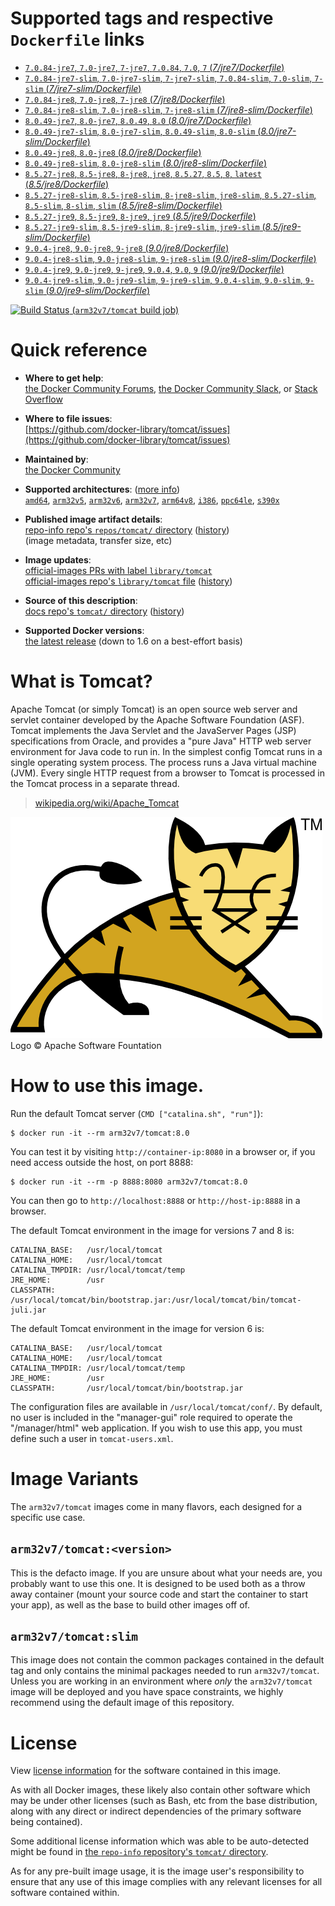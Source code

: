 <!--

********************************************************************************

WARNING:

    DO NOT EDIT "tomcat/README.md"

    IT IS AUTO-GENERATED

    (from the other files in "tomcat/" combined with a set of templates)

********************************************************************************

-->

# Supported tags and respective `Dockerfile` links

-	[`7.0.84-jre7`, `7.0-jre7`, `7-jre7`, `7.0.84`, `7.0`, `7` (*7/jre7/Dockerfile*)](https://github.com/docker-library/tomcat/blob/c2e33905746e0201acfc6422ca8be6c312f5a237/7/jre7/Dockerfile)
-	[`7.0.84-jre7-slim`, `7.0-jre7-slim`, `7-jre7-slim`, `7.0.84-slim`, `7.0-slim`, `7-slim` (*7/jre7-slim/Dockerfile*)](https://github.com/docker-library/tomcat/blob/c2e33905746e0201acfc6422ca8be6c312f5a237/7/jre7-slim/Dockerfile)
-	[`7.0.84-jre8`, `7.0-jre8`, `7-jre8` (*7/jre8/Dockerfile*)](https://github.com/docker-library/tomcat/blob/c2e33905746e0201acfc6422ca8be6c312f5a237/7/jre8/Dockerfile)
-	[`7.0.84-jre8-slim`, `7.0-jre8-slim`, `7-jre8-slim` (*7/jre8-slim/Dockerfile*)](https://github.com/docker-library/tomcat/blob/c2e33905746e0201acfc6422ca8be6c312f5a237/7/jre8-slim/Dockerfile)
-	[`8.0.49-jre7`, `8.0-jre7`, `8.0.49`, `8.0` (*8.0/jre7/Dockerfile*)](https://github.com/docker-library/tomcat/blob/56d79c273ea695accfb294c813af9198b7dfb98d/8.0/jre7/Dockerfile)
-	[`8.0.49-jre7-slim`, `8.0-jre7-slim`, `8.0.49-slim`, `8.0-slim` (*8.0/jre7-slim/Dockerfile*)](https://github.com/docker-library/tomcat/blob/56d79c273ea695accfb294c813af9198b7dfb98d/8.0/jre7-slim/Dockerfile)
-	[`8.0.49-jre8`, `8.0-jre8` (*8.0/jre8/Dockerfile*)](https://github.com/docker-library/tomcat/blob/56d79c273ea695accfb294c813af9198b7dfb98d/8.0/jre8/Dockerfile)
-	[`8.0.49-jre8-slim`, `8.0-jre8-slim` (*8.0/jre8-slim/Dockerfile*)](https://github.com/docker-library/tomcat/blob/56d79c273ea695accfb294c813af9198b7dfb98d/8.0/jre8-slim/Dockerfile)
-	[`8.5.27-jre8`, `8.5-jre8`, `8-jre8`, `jre8`, `8.5.27`, `8.5`, `8`, `latest` (*8.5/jre8/Dockerfile*)](https://github.com/docker-library/tomcat/blob/4c5a1adc5cf5e5bd13daa921909e9ab5ac60d030/8.5/jre8/Dockerfile)
-	[`8.5.27-jre8-slim`, `8.5-jre8-slim`, `8-jre8-slim`, `jre8-slim`, `8.5.27-slim`, `8.5-slim`, `8-slim`, `slim` (*8.5/jre8-slim/Dockerfile*)](https://github.com/docker-library/tomcat/blob/4c5a1adc5cf5e5bd13daa921909e9ab5ac60d030/8.5/jre8-slim/Dockerfile)
-	[`8.5.27-jre9`, `8.5-jre9`, `8-jre9`, `jre9` (*8.5/jre9/Dockerfile*)](https://github.com/docker-library/tomcat/blob/4c5a1adc5cf5e5bd13daa921909e9ab5ac60d030/8.5/jre9/Dockerfile)
-	[`8.5.27-jre9-slim`, `8.5-jre9-slim`, `8-jre9-slim`, `jre9-slim` (*8.5/jre9-slim/Dockerfile*)](https://github.com/docker-library/tomcat/blob/4c5a1adc5cf5e5bd13daa921909e9ab5ac60d030/8.5/jre9-slim/Dockerfile)
-	[`9.0.4-jre8`, `9.0-jre8`, `9-jre8` (*9.0/jre8/Dockerfile*)](https://github.com/docker-library/tomcat/blob/24572bb5195a1ca604cf56109321bf88da8c2805/9.0/jre8/Dockerfile)
-	[`9.0.4-jre8-slim`, `9.0-jre8-slim`, `9-jre8-slim` (*9.0/jre8-slim/Dockerfile*)](https://github.com/docker-library/tomcat/blob/24572bb5195a1ca604cf56109321bf88da8c2805/9.0/jre8-slim/Dockerfile)
-	[`9.0.4-jre9`, `9.0-jre9`, `9-jre9`, `9.0.4`, `9.0`, `9` (*9.0/jre9/Dockerfile*)](https://github.com/docker-library/tomcat/blob/24572bb5195a1ca604cf56109321bf88da8c2805/9.0/jre9/Dockerfile)
-	[`9.0.4-jre9-slim`, `9.0-jre9-slim`, `9-jre9-slim`, `9.0.4-slim`, `9.0-slim`, `9-slim` (*9.0/jre9-slim/Dockerfile*)](https://github.com/docker-library/tomcat/blob/24572bb5195a1ca604cf56109321bf88da8c2805/9.0/jre9-slim/Dockerfile)

[![Build Status](https://doi-janky.infosiftr.net/job/multiarch/job/arm32v7/job/tomcat/badge/icon) (`arm32v7/tomcat` build job)](https://doi-janky.infosiftr.net/job/multiarch/job/arm32v7/job/tomcat/)

# Quick reference

-	**Where to get help**:  
	[the Docker Community Forums](https://forums.docker.com/), [the Docker Community Slack](https://blog.docker.com/2016/11/introducing-docker-community-directory-docker-community-slack/), or [Stack Overflow](https://stackoverflow.com/search?tab=newest&q=docker)

-	**Where to file issues**:  
	[https://github.com/docker-library/tomcat/issues](https://github.com/docker-library/tomcat/issues)

-	**Maintained by**:  
	[the Docker Community](https://github.com/docker-library/tomcat)

-	**Supported architectures**: ([more info](https://github.com/docker-library/official-images#architectures-other-than-amd64))  
	[`amd64`](https://hub.docker.com/r/amd64/tomcat/), [`arm32v5`](https://hub.docker.com/r/arm32v5/tomcat/), [`arm32v6`](https://hub.docker.com/r/arm32v6/tomcat/), [`arm32v7`](https://hub.docker.com/r/arm32v7/tomcat/), [`arm64v8`](https://hub.docker.com/r/arm64v8/tomcat/), [`i386`](https://hub.docker.com/r/i386/tomcat/), [`ppc64le`](https://hub.docker.com/r/ppc64le/tomcat/), [`s390x`](https://hub.docker.com/r/s390x/tomcat/)

-	**Published image artifact details**:  
	[repo-info repo's `repos/tomcat/` directory](https://github.com/docker-library/repo-info/blob/master/repos/tomcat) ([history](https://github.com/docker-library/repo-info/commits/master/repos/tomcat))  
	(image metadata, transfer size, etc)

-	**Image updates**:  
	[official-images PRs with label `library/tomcat`](https://github.com/docker-library/official-images/pulls?q=label%3Alibrary%2Ftomcat)  
	[official-images repo's `library/tomcat` file](https://github.com/docker-library/official-images/blob/master/library/tomcat) ([history](https://github.com/docker-library/official-images/commits/master/library/tomcat))

-	**Source of this description**:  
	[docs repo's `tomcat/` directory](https://github.com/docker-library/docs/tree/master/tomcat) ([history](https://github.com/docker-library/docs/commits/master/tomcat))

-	**Supported Docker versions**:  
	[the latest release](https://github.com/docker/docker-ce/releases/latest) (down to 1.6 on a best-effort basis)

# What is Tomcat?

Apache Tomcat (or simply Tomcat) is an open source web server and servlet container developed by the Apache Software Foundation (ASF). Tomcat implements the Java Servlet and the JavaServer Pages (JSP) specifications from Oracle, and provides a "pure Java" HTTP web server environment for Java code to run in. In the simplest config Tomcat runs in a single operating system process. The process runs a Java virtual machine (JVM). Every single HTTP request from a browser to Tomcat is processed in the Tomcat process in a separate thread.

> [wikipedia.org/wiki/Apache_Tomcat](https://en.wikipedia.org/wiki/Apache_Tomcat)

![logo](https://raw.githubusercontent.com/docker-library/docs/8e31eb93a02d504d0cfe1da435aa31b377fc627d/tomcat/logo.png)Logo &copy; Apache Software Fountation

# How to use this image.

Run the default Tomcat server (`CMD ["catalina.sh", "run"]`):

```console
$ docker run -it --rm arm32v7/tomcat:8.0
```

You can test it by visiting `http://container-ip:8080` in a browser or, if you need access outside the host, on port 8888:

```console
$ docker run -it --rm -p 8888:8080 arm32v7/tomcat:8.0
```

You can then go to `http://localhost:8888` or `http://host-ip:8888` in a browser.

The default Tomcat environment in the image for versions 7 and 8 is:

	CATALINA_BASE:   /usr/local/tomcat
	CATALINA_HOME:   /usr/local/tomcat
	CATALINA_TMPDIR: /usr/local/tomcat/temp
	JRE_HOME:        /usr
	CLASSPATH:       /usr/local/tomcat/bin/bootstrap.jar:/usr/local/tomcat/bin/tomcat-juli.jar

The default Tomcat environment in the image for version 6 is:

	CATALINA_BASE:   /usr/local/tomcat
	CATALINA_HOME:   /usr/local/tomcat
	CATALINA_TMPDIR: /usr/local/tomcat/temp
	JRE_HOME:        /usr
	CLASSPATH:       /usr/local/tomcat/bin/bootstrap.jar

The configuration files are available in `/usr/local/tomcat/conf/`. By default, no user is included in the "manager-gui" role required to operate the "/manager/html" web application. If you wish to use this app, you must define such a user in `tomcat-users.xml`.

# Image Variants

The `arm32v7/tomcat` images come in many flavors, each designed for a specific use case.

## `arm32v7/tomcat:<version>`

This is the defacto image. If you are unsure about what your needs are, you probably want to use this one. It is designed to be used both as a throw away container (mount your source code and start the container to start your app), as well as the base to build other images off of.

## `arm32v7/tomcat:slim`

This image does not contain the common packages contained in the default tag and only contains the minimal packages needed to run `arm32v7/tomcat`. Unless you are working in an environment where *only* the `arm32v7/tomcat` image will be deployed and you have space constraints, we highly recommend using the default image of this repository.

# License

View [license information](https://www.apache.org/licenses/LICENSE-2.0) for the software contained in this image.

As with all Docker images, these likely also contain other software which may be under other licenses (such as Bash, etc from the base distribution, along with any direct or indirect dependencies of the primary software being contained).

Some additional license information which was able to be auto-detected might be found in [the `repo-info` repository's `tomcat/` directory](https://github.com/docker-library/repo-info/tree/master/repos/tomcat).

As for any pre-built image usage, it is the image user's responsibility to ensure that any use of this image complies with any relevant licenses for all software contained within.
